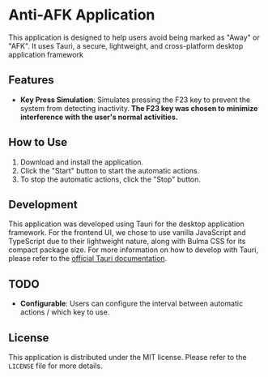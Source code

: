 # Anti-AFK Application

This application is designed to help users avoid being marked as "Away" or "AFK". 
It uses Tauri, a secure, lightweight, and cross-platform desktop application framework

## Features

- **Key Press Simulation**: Simulates pressing the F23 key to prevent the system from detecting inactivity.<b> The F23 key was chosen to minimize interference with the user's normal activities. </b> 

## How to Use

1. Download and install the application.
2. Click the "Start" button to start the automatic actions.
3. To stop the automatic actions, click the "Stop" button.

## Development

This application was developed using Tauri for the desktop application framework. 
For the frontend UI, we chose to use vanilla JavaScript and TypeScript due to their lightweight nature, along with Bulma CSS for its compact package size.
For more information on how to develop with Tauri, please refer to the [official Tauri documentation](https://tauri.studio).


## TODO
- **Configurable**: Users can configure the interval between automatic actions / which key to use.

## License

This application is distributed under the MIT license. Please refer to the `LICENSE` file for more details.